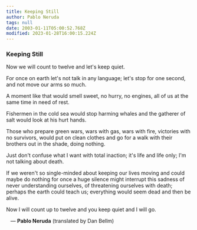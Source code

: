 ```yaml
---
title: Keeping Still
author: Pablo Neruda
tags: null
date: 2003-01-11T05:00:52.768Z
modified: 2023-01-28T16:00:15.224Z
---
```


<div class="poem">

<h3>Keeping Still</h3>

Now we will count to twelve
and let's keep quiet.

For once on earth
let's not talk in any language;
let's stop for one second,
and not move our arms so much.

A moment like that would smell sweet,
no hurry, no engines,
all of us at the same time
in need of rest.

Fishermen in the cold sea
would stop harming whales
and the gatherer of salt
would look at his hurt hands.

Those who prepare green wars,
wars with gas, wars with fire,
victories with no survivors,
would put on clean clothes
and go for a walk with their brothers
out in the shade, doing nothing.

Just don't confuse what I want
with total inaction;
it's life and life only;
I'm not talking about death.

If we weren't so single-minded
about keeping our lives moving
and could maybe do nothing for once
a huge silence might interrupt this sadness
of never understanding ourselves,
of threatening ourselves with death;
perhaps the earth could teach us;
everything would seem dead
and then be alive.

Now I will count up to twelve
and you keep quiet
and I will go.

&nbsp;&nbsp;&nbsp;&mdash; <b>Pablo Neruda</b> (translated by Dan Bellm)
